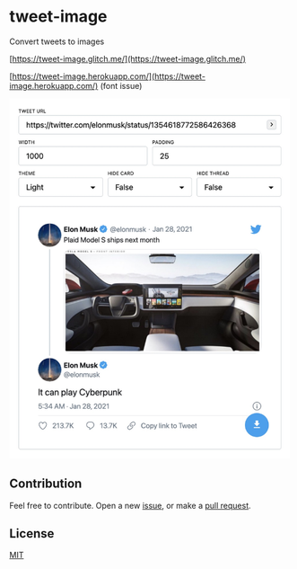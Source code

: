 # tweet-image

Convert tweets to images

[https://tweet-image.glitch.me/](https://tweet-image.glitch.me/)

[https://tweet-image.herokuapp.com/](https://tweet-image.herokuapp.com/) (font issue)

<img src="./preview/3.jpg" alt="" width="500" />

## Contribution

Feel free to contribute. Open a new [issue](https://github.com/ozgrozer/tweet-image/issues), or make a [pull request](https://github.com/ozgrozer/tweet-image/pulls).

## License

[MIT](license)

